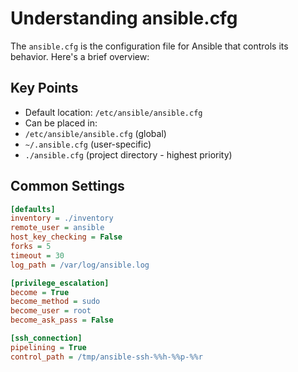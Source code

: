 # Understanding ansible.cfg

The `ansible.cfg` is the configuration file for Ansible that controls its behavior. Here's a brief overview:

## Key Points
- Default location: `/etc/ansible/ansible.cfg`
- Can be placed in: 
 - `/etc/ansible/ansible.cfg` (global)
 - `~/.ansible.cfg` (user-specific)
 - `./ansible.cfg` (project directory - highest priority)

## Common Settings
```ini
[defaults]
inventory = ./inventory
remote_user = ansible
host_key_checking = False
forks = 5
timeout = 30
log_path = /var/log/ansible.log

[privilege_escalation]
become = True
become_method = sudo
become_user = root
become_ask_pass = False

[ssh_connection]
pipelining = True
control_path = /tmp/ansible-ssh-%%h-%%p-%%r
